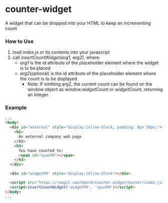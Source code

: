 # counter-widget
A widget that can be dropped into your HTML to keep an incrementing count

### How to Use
1. load *index.js* or its contents into your javascript
2. call *insertCountWidget(arg1, arg2)*, where:
   - *arg1* is the id attribute of the placeholder element where the widget is to be placed
   - *arg2*(optional) is the id attribute of the placeholder element where the count is to be displayed
     - Note: If omitting arg2, the current count can be found on the window object as *window.widgetCount* or *widgetCount*, returning an integer.

### Example
```html
...
<body>
  <div id="external" style="display:inline-block; padding: 0px 50px;">
    <h2>
      An external company web page
    </h2>
    <h3>
      You have counted to:
      <span id="spanPH"></span>
    </h3>
  </div>

  <div id="widgetPH" style="display:inline-block"></div>

  <script src="https://rawgit.com/bberd/counter-widget/master/index.js"></script>
  <script>insertCountWidget('widgetPH', 'spanPH')</script>
</body>
...
```
